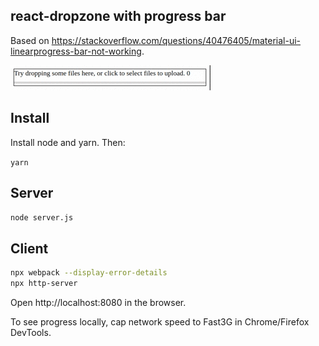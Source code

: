 
## react-dropzone with progress bar

Based on https://stackoverflow.com/questions/40476405/material-ui-linearprogress-bar-not-working.

![](/output.gif)

## Install

Install node and yarn. Then:

`yarn`

## Server

`node server.js`

## Client

```bash
npx webpack --display-error-details
npx http-server
```

Open http://localhost:8080 in the browser.

To see progress locally, cap network speed to Fast3G in Chrome/Firefox DevTools.
